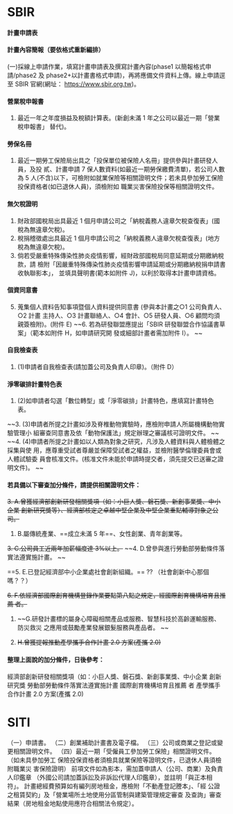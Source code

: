 # SBIR
#### 計畫申請表
#### 計畫內容簡報（要依格式重新編排）
(一)採線上申請作業，填寫計畫申請表及撰寫計畫內容(phase1 以簡報格式申請/phase2 及 phase2+以計畫書格式申請)，再將應備文件資料上傳。線上申請逕至 SBIR 官網(網址： https://www.sbir.org.tw)。

#### 營業稅申報書
1. 最近一年之年度損益及稅額計算表。(新創未滿 1 年之公司以最近一期「營業稅申報書」 替代)。 
#### 勞保名冊
1. 最近一期勞工保險局出具之「投保單位被保險人名冊」提供參與計畫研發人員，及投 貳、計畫申請 7 保人數資料(如最近一期勞保繳費清單)，若公司人數為 5 人(不含)以下，可檢附如就業保險等相關證明文件；若未具參加勞工保險投保資格者(如已退休人員)，須檢附如 職業災害保險投保等相關證明文件。 
#### 無欠稅證明
1. 財政部國稅局出具最近 1 個月申請公司之「納稅義務人違章欠稅查復表」(國稅為無違章欠稅)。
2. 稅捐稽徵處出具最近 1 個月申請公司之「納稅義務人違章欠稅查復表」(地方稅為無違章欠稅)。 
3. 倘若受嚴重特殊傳染性肺炎疫情影響，經財政部國稅局同意延期或分期繳納稅款，請 檢附「因嚴重特殊傳染性肺炎疫情影響申請延期或分期繳納稅捐申請書收執聯影本」， 並填具聲明書(範本如附件 J)，以利於取得本計畫申請資格。 
#### 個資同意書
5. 蒐集個人資料告知事項暨個人資料提供同意書 (參與本計畫之○1 公司負責人、○2 計畫 主持人、○3 計畫聯絡人、○4 會計、○5 研發人員、○6 顧問均須親簽檢附)。(附件 E) 
~~6. 若為研發聯盟應提出「SBIR 研發聯盟合作協議書草案」（範本如附件 H，如申請研究開 發或細部計畫者需加附件 I）。 ~~

#### 自我檢查表
1. (1)申請者自我檢查表(請加蓋公司及負責人印章)。（附件 D） 

#### 淨零碳排計畫特色表
1. (2)如申請者勾選「數位轉型」或「淨零碳排」計畫特色，應填寫計畫特色表。 

~~3. (3)申請者所提之計畫如涉及脊椎動物實驗時，應檢附申請人所屬機構動物實驗管理小 組審查同意書及依「動物保護法」規定辦理之審議核可證明文件。 ~~
~~4. (4)申請者所提之計畫如以人類為對象之研究，凡涉及人體資料與人體檢體之採集與使 用，應尊重受試者尊嚴並保障受試者之權益，並檢附醫學倫理委員會或人體試驗委 員會核准文件。(核准文件未能於申請時提交者，須先提交已送審之證明文件)。 ~~

#### 若具備以下審查加分條件，請提供相關證明文件： 

~~3. A.曾獲經濟部創新研發相關獎項（如：小巨人獎、磐石獎、新創事業獎、中小企業 創新研究獎等）、經濟部核定之卓越中堅企業及中堅企業重點輔導對象之公司。~~

1.  B.屬傳統產業、==成立未滿 5 年==、女性創業、青年創業等。

~~3.  C.公司員工近兩年加薪幅度達 3%以上。~~
~~4.  D.曾參與進行勞動部勞動條件落實法遵實施計畫。 ~~

==5. E.已登記經濟部中小企業處社會創新組織。==  ?? （社會創新中心那個嗎？？）

~~6. F.依經濟部國際創育機構登錄作業要點第八點之規定，經國際創育機構培育且推薦 者。~~ 


1. ~~G.研發計畫標的屬身心障礙相關產品或服務、智慧科技於高齡運輸服務、防災救災 之應用或鼓勵產業發展銀髮服務與產品者。 ~~

3. ~~H.曾獲提報推動產學攜手合作計畫 2.0 方案(產攜 2.0)~~


#### 整理上面說的加分條件，日後參考：
經濟部創新研發相關獎項（如：小巨人獎、磐石獎、新創事業獎、中小企業 創新研究獎
勞動部勞動條件落實法遵實施計畫
國際創育機構培育且推薦 者
產學攜手合作計畫 2.0 方案(產攜 2.0)

# SITI

（一）申請書。 
（二）創業補助計畫書及電子檔。 
（三）公司或商業之登記或變更相關證明文件。 
（四）最近一期「受僱員工參加勞工保險」相關證明文件。
		（如未具參加勞工 保險投保資格者須檢具就業保險等證明文件，已退休人員須檢附職業災 害保險證明） 前項文件如為影本，需加蓋申請人（公司、商業）及負責人印鑑章 （外國公司請加蓋訴訟及非訴訟代理人印鑑章），並註明「與正本相符」。 計畫總經費預算如有編列房地租金，應檢附「不動產登記謄本」、「經 公證之租賃契約」及「營業場所土地使用分區管制與建築管理規定審查 及查詢」審查結果（房地租金地點使用應符合相關法令規定）。